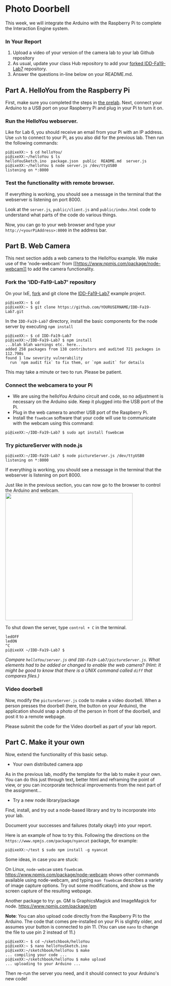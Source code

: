 # Photo Doorbell

This week, we will integrate the Arduino with the Raspberry Pi to complete the Interaction Engine system.

### In Your Report

1. Upload a video of your version of the camera lab to your lab Github repository
1. As usual, update your class Hub repository to add your [forked IDD-Fa19-Lab7](FAR-Lab/IDD-Fa19-Lab7) repository.
1. Answer the questions in-line below on your README.md.

## Part A. HelloYou from the Raspberry Pi

First, make sure you completed the steps in [the prelab](preLab-07). Next, connect your Arduino to a USB port on your Raspberry Pi and plug in your Pi to turn it on.

### Run the HelloYou webserver.

Like for Lab 6, you should receive an email from your Pi with an IP address. Use `ssh` to connect to your Pi, as you also did for the previous lab. Then run the following commands:

```
pi@ixeXX:~ $ cd helloYou/
pi@ixeXX:~/helloYou $ ls
helloYouSketch.ino  package.json  public  README.md  server.js
pi@ixeXX:~/helloYou $ node server.js /dev/ttyUSB0
listening on *:8000
```
### Test the functionality with remote browser.

If everything is working, you should see a message in the terminal that the webserver is listening on port 8000.

Look at the `server.js`, `public/client.js` and `public/index.html` code to understand what parts of the code do various things. 

Now, you can go to your web browser and type your `http://<yourPiAddress>:8000` in the address bar.

## Part B. Web Camera

This next section adds a web camera to the HelloYou example. We make use of the 'node-webcam' from [[https://www.npmjs.com/package/node-webcam]] to add the camera functionality.

### Fork the 'IDD-Fa19-Lab7' repository

On your IxE, [fork](https://github.com/FAR-Lab/Developing-and-Designing-Interactive-Devices/wiki/Forking-a-GitHub-project) and git clone the [IDD-Fa19-Lab7](https://github.com/FAR-Lab/IDD-Fa19-Lab7) example project.

```
pi@ixeXX:~ $ cd
pi@ixeXX:~ $ git clone https://github.com/YOURUSERNAME/IDD-Fa19-Lab7.git
```

In the `IDD-Fa19-Lab7` directory, install the basic components for the node server by executing `npm install` 
```
pi@ixeXX:~ $ cd IDD-Fa19-Lab7
pi@ixeXX:~/IDD-Fa19-Lab7 $ npm install
...blah blah warnings etc. here...
added 258 packages from 138 contributors and audited 721 packages in 112.798s
found 1 low severity vulnerability
  run `npm audit fix` to fix them, or `npm audit` for details
```

This may take a minute or two to run. Please be patient.

### Connect the webcamera to your Pi

* We are using the helloYou Arduino circuit and code, so no adjustment is necessary on the Arduino side. Keep it plugged into the USB port of the Pi.
* Plug in the web camera to another USB port of the Raspberry Pi.
* Install the `fswebcam` software that your code will use to communicate with the webcam using this command:

```
pi@ixeXX:~/IDD-Fa19-Lab7 $ sudo apt install fswebcam
```

### Try pictureServer with node.js
```
pi@ixeXX:~/IDD-Fa19-Lab7 $ node pictureServer.js /dev/ttyUSB0
listening on *:8000
```
If everything is working, you should see a message in the terminal that the webserver is listening on port 8000.

Just like in the previous section, you can now go to the browser to control the Arduino and webcam. 
<img src="https://github.com/FAR-Lab/Developing-and-Designing-Interactive-Devices/wiki/images/distantPicture.png" width="400px">

To shut down the server, type `control + C` in the terminal.

```shell
ledOFF
ledON
^C
pi@ixeXX ~/IDD-Fa19-Lab7 $
```
*Compare `helloYou/server.js` and `IDD-Fa19-Lab7/pictureServer.js`. What elements had to be added or changed to enable the web camera? (Hint: It might be good to know that there is a UNIX command called `diff` that compares files.)*

### Video doorbell

Now, modify the `pictureServer.js` code to make a video doorbell. When a person presses the doorbell (here, the button on your Arduino), the application should snap a photo of the person in front of the doorbell, and post it to a remote webpage. 

Please submit the code for the Video doorbell as part of your lab report.

## Part C.  Make it your own

Now, extend the functionality of this basic setup. 

* Your own distributed camera app

As in the previous lab, modify the template for the lab to make it your own. You can do this just through text, better html and reframing the point of view, or you can incorporate technical improvements from the next part of the assignment...

* Try a new node library/package

Find, install, and try out a node-based library and try to incorporate into your lab. 

Document your successes and failures (totally okay!) into your report. 

Here is an example of how to try this. Following the directions on the `https://www.npmjs.com/package/nyancat` package, for example:
```
pi@ixeXX:~/test $ sudo npm install -g nyancat
```

Some ideas, in case you are stuck:

On Linux, `node-webcam` uses `fswebcam`. https://www.npmjs.com/package/node-webcam shows other commands available using node-webcam, and typing `man fswebcam` describes a variety of image capture options. Try out some modifications, and show us the screen capture of the resulting webpage.

Another package to try: `gm`. GM is GraphicsMagick and ImageMagick for node. https://www.npmjs.com/package/gm 

**Note**: You can also upload code directly from the Raspberry Pi to the Arduino. The code that comes pre-installed on your Pi is slightly older, and assumes your button is connected to pin 11. (You can use `nano` to change the file to use pin 2 instead of 11.)

```
pi@ixeXX:~ $ cd ~/sketchbook/helloYou
pi@ixeXX:~ $ nano helloYouSketch.ino
pi@ixeXX:~/sketchbook/helloYou $ make
... compiling your code ...
pi@ixeXX:~/sketchbook/helloYou $ make upload
... uploading to your Arduino ...
```

Then re-run the server you need, and it should connect to your Arduino's new code!